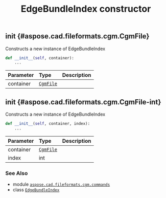 ﻿---
title: EdgeBundleIndex constructor
second_title: Aspose.CAD for Python via .NET API References
description: 
type: docs
weight: 10
url: /python-net/aspose.cad.fileformats.cgm.commands/edgebundleindex/__init__/
is_root: false
---

## __init__ {#aspose.cad.fileformats.cgm.CgmFile}

Constructs a new instance of EdgeBundleIndex



```python
def __init__(self, container):
    ...
```


| Parameter | Type | Description |
| :- | :- | :- |
| container | [`CgmFile`](/cad/python-net/aspose.cad.fileformats.cgm/cgmfile) |  |


## __init__ {#aspose.cad.fileformats.cgm.CgmFile-int}

Constructs a new instance of EdgeBundleIndex



```python
def __init__(self, container, index):
    ...
```


| Parameter | Type | Description |
| :- | :- | :- |
| container | [`CgmFile`](/cad/python-net/aspose.cad.fileformats.cgm/cgmfile) |  |
| index | int |  |



### See Also
* module [`aspose.cad.fileformats.cgm.commands`](../../)
* class [`EdgeBundleIndex`](/cad/python-net/aspose.cad.fileformats.cgm.commands/edgebundleindex)
